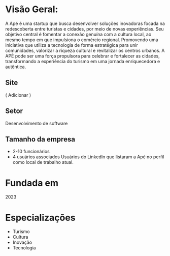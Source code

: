 # Visão Geral:

A Apé é uma startup que busca desenvolver soluções inovadoras focada na redescoberta entre turistas e cidades, por meio de novas experiências. Seu objetivo central é fomentar a conexão genuína com a cultura local, ao mesmo tempo em que impulsiona o comércio regional. Promovendo uma iniciativa que utiliza a tecnologia de forma estratégica para unir comunidades, valorizar a riqueza cultural e revitalizar os centros urbanos. A APÉ pode ser uma força propulsora para celebrar e fortalecer as cidades, transformando a experiência do turismo em uma jornada enriquecedora e autêntica.

## Site 
( Adicionar )

## Setor
Desenvolvimento de software

## Tamanho da empresa
* 2-10 funcionários
* 4 usuários associados Usuários do LinkedIn que listaram a Apé no perfil como local de trabalho atual.

# Fundada em
2023

# Especializações
* Turismo 
* Cultura 
* Inovação 
* Tecnologia